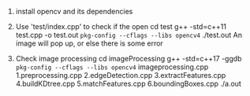 1. install opencv and its dependencies

2. Use 'test/index.cpp' to check if the open
cd test
g++ -std=c++11 test.cpp -o test.out `pkg-config --cflags --libs opencv4`
./test.out
An image will pop up, or else there is some error

3. Check image processing
 cd imageProcessing
 g++ -std=c++17 -ggdb `pkg-config --cflags --libs opencv4` imageprocessing.cpp 1.preprocessing.cpp 2.edgeDetection.cpp 3.extractFeatures.cpp 4.buildKDtree.cpp 5.matchFeatures.cpp 6.boundingBoxes.cpp
 ./a.out
